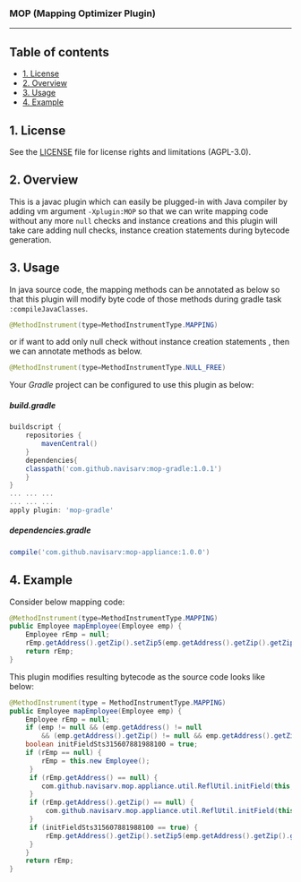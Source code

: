 ### MOP (**M**apping **O**ptimizer **P**lugin)

***
## Table of contents

* [1. License](#1-license)
* [2. Overview](#2-overview)
* [3. Usage](#3-usage)
* [4. Example](#4-example)
## 1. License

See the [LICENSE](../blob/master/LICENSE) file for license rights and limitations (AGPL-3.0).

## 2. Overview

This is a javac plugin which can easily be plugged-in with Java compiler by adding vm argument `-Xplugin:MOP` so that we can write mapping code without any more `null` checks and instance creations and this plugin will take care adding null checks, instance creation statements during bytecode generation.

## 3. Usage
In java source code, the mapping methods can be annotated as below so that this plugin will modify byte code of those methods during gradle task `:compileJavaClasses`.
```java
@MethodInstrument(type=MethodInstrumentType.MAPPING)
```
or if want to add only null check without instance creation statements , then we can annotate methods as below.
```java
@MethodInstrument(type=MethodInstrumentType.NULL_FREE)
```
Your *Gradle* project can be configured to use this plugin as below:
##### _build.gradle_ 
```groovy
buildscript {
    repositories {
        mavenCentral()
    }
    dependencies{
    classpath('com.github.navisarv:mop-gradle:1.0.1')
    }
}
... ... ...
... ... ...
apply plugin: 'mop-gradle'
```
##### dependencies.gradle
```groovy
compile('com.github.navisarv:mop-appliance:1.0.0')
```

## 4. Example

Consider below mapping code:
```java
@MethodInstrument(type=MethodInstrumentType.MAPPING)
public Employee mapEmployee(Employee emp) {
	Employee rEmp = null;
	rEmp.getAddress().getZip().setZip5(emp.getAddress().getZip().getZip5());
	return rEmp;
}
```
This plugin modifies resulting bytecode as the source code looks like below:
```java
@MethodInstrument(type = MethodInstrumentType.MAPPING)
public Employee mapEmployee(Employee emp) {
	Employee rEmp = null;
	if (emp != null && (emp.getAddress() != null
		&& (emp.getAddress().getZip() != null && emp.getAddress().getZip().getZip5() != null))) {
	boolean initFieldSts315607881988100 = true;
	if (rEmp == null) {
	    rEmp = this.new Employee();
	 }
	 if (rEmp.getAddress() == null) {
	    com.github.navisarv.mop.appliance.util.ReflUtil.initField(this, rEmp, "getAddress");
	 }
	 if (rEmp.getAddress().getZip() == null) {
	     com.github.navisarv.mop.appliance.util.ReflUtil.initField(this, rEmp.getAddress(), "getZip");
	 }
	 if (initFieldSts315607881988100 == true) {
	     rEmp.getAddress().getZip().setZip5(emp.getAddress().getZip().getZip5());
	 }
	}
	return rEmp;
}
```
